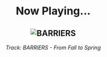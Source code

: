 <div align="center"> 
<h1>Now Playing...</h1>

![BARRIERS](https://i.scdn.co/image/ab67616d00001e02ed58a55e24da0f153d3ad880)
--
_<p>Track: BARRIERS - From Fall to Spring </p>_
</div>
